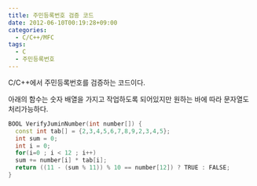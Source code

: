 ```yaml
---
title: 주민등록번호 검증 코드
date: 2012-06-10T00:19:28+09:00
categories:
  - C/C++/MFC
tags:
  - C
  - 주민등록번호
---
```

C/C++에서 주민등록번호를 검증하는 코드이다.

아래의 함수는 숫자 배열을 가지고 작업하도록 되어있지만 원하는 바에 따라 문자열도 처리가능하다.

```cpp
BOOL VerifyJuminNumber(int number[]) {
  const int tab[] = {2,3,4,5,6,7,8,9,2,3,4,5};
  int sum = 0;
  int i = 0;
  for(i=0 ; i < 12 ; i++)
  sum += number[i] * tab[i];
  return ((11 - (sum % 11)) % 10 == number[12]) ? TRUE : FALSE;
}
```
